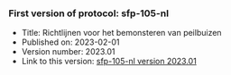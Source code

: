 ### First version of protocol: sfp-105-nl

- Title: Richtlijnen voor het bemonsteren van peilbuizen
- Published on: 2023-02-01
- Version number: 2023.01
- Link to this version: [sfp-105-nl version 2023.01](2023.01/index.html)

<!--One entry for each release describing the generic changes since the previous release.
e.g. (sort most recent first)

- 2020.03
    - sfp-403_shorttitle_nl (first version)
    - sfp-403_shorttitle_en (first version)
- 2020.02
    - sfp-402_shorttitle_nl (update)
- 2020.01
    - sfp-402_shorttitle_nl (first version)
-->
